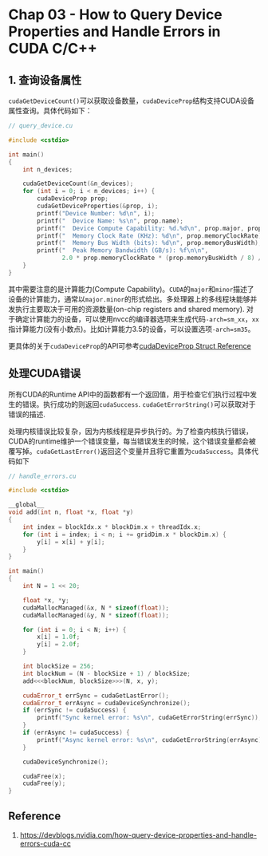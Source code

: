 # Chap 03 - How to Query Device Properties and Handle Errors in CUDA C/C++

## 1. 查询设备属性

```cudaGetDeviceCount()```可以获取设备数量，```cudaDeviceProp```结构支持CUDA设备属性查询。具体代码如下：
```C++
// query_device.cu

#include <cstdio>

int main()
{
    int n_devices;

    cudaGetDeviceCount(&n_devices);
    for (int i = 0; i < n_devices; i++) {
        cudaDeviceProp prop;
        cudaGetDeviceProperties(&prop, i);
        printf("Device Number: %d\n", i);
        printf("  Device Name: %s\n", prop.name);
        printf("  Device Compute Capability: %d.%d\n", prop.major, prop.minor);
        printf("  Memory Clock Rate (KHz): %d\n", prop.memoryClockRate);
        printf("  Memory Bus Width (bits): %d\n", prop.memoryBusWidth);
        printf("  Peak Memory Bandwidth (GB/s): %f\n\n", 
               2.0 * prop.memoryClockRate * (prop.memoryBusWidth / 8) / 1.0e6);
    }
}
```
其中需要注意的是计算能力(Compute Capability)。```CUDA```的```major```和```minor```描述了设备的计算能力，通常以```major.minor```的形式给出。多处理器上的多线程块能够并发执行主要取决于可用的资源数量(on-chip registers and shared memory). 对于确定计算能力的设备，可以使用nvcc的编译器选项来生成代码```-arch=sm_xx```，```xx```指计算能力(没有小数点)。比如计算能力3.5的设备，可以设置选项```-arch=sm35```。

更具体的关于```cudaDeviceProp```的API可参考[cudaDeviceProp Struct Reference](https://docs.nvidia.com/cuda/cuda-runtime-api/structcudaDeviceProp.html#structcudaDeviceProp)

## 处理CUDA错误

所有CUDA的Runtime API中的函数都有一个返回值，用于检查它们执行过程中发生的错误。执行成功的则返回```cudaSuccess```. ```cudaGetErrorString()```可以获取对于错误的描述.

处理内核错误比较复杂，因为内核线程是异步执行的。为了检查内核执行错误，CUDA的runtime维护一个错误变量，每当错误发生的时候，这个错误变量都会被覆写掉。```cudaGetLastError()```返回这个变量并且将它重置为```cudaSuccess```。具体代码如下
```C++
// handle_errors.cu

#include <cstdio>

__global__
void add(int n, float *x, float *y)
{
    int index = blockIdx.x * blockDim.x + threadIdx.x;
    for (int i = index; i < n; i += gridDim.x * blockDim.x) {
        y[i] = x[i] + y[i];
    }
}

int main()
{
    int N = 1 << 20;

    float *x, *y;
    cudaMallocManaged(&x, N * sizeof(float));
    cudaMallocManaged(&y, N * sizeof(float));

    for (int i = 0; i < N; i++) {
        x[i] = 1.0f;
        y[i] = 2.0f;
    }

    int blockSize = 256;
    int blockNum = (N - blockSize + 1) / blockSize;
    add<<<blockNum, blockSize>>>(N, x, y);

    cudaError_t errSync = cudaGetLastError();
    cudaError_t errAsync = cudaDeviceSynchronize();
    if (errSync != cudaSuccess) {
        printf("Sync kernel error: %s\n", cudaGetErrorString(errSync));
    }
    if (errAsync != cudaSuccess) {
        printf("Async kernel error: %s\n", cudaGetErrorString(errAsync));
    }

    cudaDeviceSynchronize();

    cudaFree(x);
    cudaFree(y);
}
```

## Reference

1. https://devblogs.nvidia.com/how-query-device-properties-and-handle-errors-cuda-cc